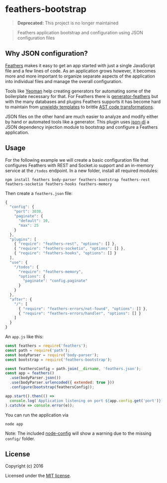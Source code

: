 # feathers-bootstrap

> __Deprecated:__ This project is no longer maintained

> Feathers application bootstrap and configuration using JSON configuration files

## Why JSON configuration?

[Feathers](http://feathersjs.com/) makes it easy to get an app started with just a single JavaScript file and a few lines of code. As an application grows however, it becomes more and more important to organize separate aspects of the application into individual files and manage the overall configuration.

Tools like [Yeoman](http://yeoman.io/) help creating generators for automating some of the boilerplate necessary for that. For Feathers there is [generator-feathers](https://github.com/feathersjs/generator-feathers) but with the many databases and plugins Feathers supports it has become hard to maintain from [unwieldy templates](https://github.com/feathersjs/generator-feathers/blob/master/generators/app/templates/service.js) to brittle [AST code transformations](https://github.com/feathersjs/generator-feathers/blob/master/lib/transform.js).

JSON files on the other hand are much easier to analyze and modify either by hand or automated tools like a generator. This plugin uses [json-di](https://github.com/daffl/json-di) a JSON dependency injection module to bootstrap and configure a Feathers application.

## Usage

For the following example we will create a basic configuration file that configures Feathers with REST and Socket.io support and an in-memory service at the `/todos` endpoint. In a new folder, install all required modules:

```
npm install feathers body-parser feathers-bootstrap feathers-rest feathers-socketio feathers-hooks feathers-memory
```

Then create a `feathers.json` file:

```js
{
  "config": {
    "port": 3030,
    "paginate": {
      "default": 10,
      "max": 25
    }
  },
  "plugins": [
    { "require": "feathers-rest", "options": [] },
    { "require": "feathers-socketio", "options": [] },
    { "require": "feathers-hooks", "options": [] }
  ],
  "use": {
    "/todos": {
      "require": "feathers-memory",
      "options": {
        "paginate": "config.paginate"
      }
    }
  },
  "after": {
    "/": [
      { "require": "feathers-errors/not-found", "options": [] },
      { "require": "feathers-errors/handler", "options": [] }
    ]
  }
}
```

An `app.js` like this:

```js
const feathers = require('feathers');
const path = require('path');
const bodyParser = require('body-parser');
const bootstrap = require('feathers-bootstrap');

const feathersConfig = path.join(__dirname, 'feathers.json');
const app = feathers()
  .use(bodyParser.json())
  .use(bodyParser.urlencoded({ extended: true }))
  .configure(bootstrap(feathersConfig));

app.start().then(() =>
  console.log(`Application listening on port ${app.config.get('port')}`)
).catch(e => console.error(e));
```

You can run the application via

```
node app
```

Note: The included [node-config](https://github.com/lorenwest/node-config) will show a warning due to the missing `config/` folder.

## License

Copyright (c) 2016

Licensed under the [MIT license](LICENSE).
